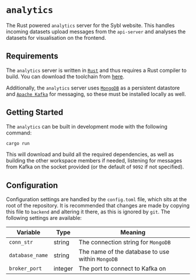 # `analytics`

The Rust powered `analytics` server for the Sybl website. This handles incoming
datasets upload messages from the `api-server` and analyses the datasets for
visualisation on the frontend.

## Requirements

The `analytics` server is written in [`Rust`](https://www.rust-lang.org) and
thus requires a Rust compiler to build. You can download the toolchain from
[here](https://www.rust-lang.org/tools/install).

Additionally, the `analytics` server uses [`MongoDB`](https://www.mongodb.com/)
as a persistent datastore and [`Apache Kafka`](https://kafka.apache.org/) for
messaging, so these must be installed locally as well.

## Getting Started

The `analytics` can be built in development mode with the following command:
```bash
cargo run
```
This will download and build all the required dependencies, as well as building
the other workspace members if needed, listening for messages from Kafka on the
socket provided (or the default of `9092` if not specified).

## Configuration

Configuration settings are handled by the `config.toml` file, which sits at the
root of the repository. It is recommended that changes are made by copying this
file to `backend` and altering it there, as this is ignored by `git`. The
following settings are available:

|      Variable       |  Type   |                         Meaning                         |
|---------------------|---------|---------------------------------------------------------|
|     `conn_str`      | string  |           The connection string for `MongoDB`           |
|   `database_name`   | string  |    The name of the database to use within `MongoDB`     |
|    `broker_port`    | integer |             The port to connect to Kafka on             |
